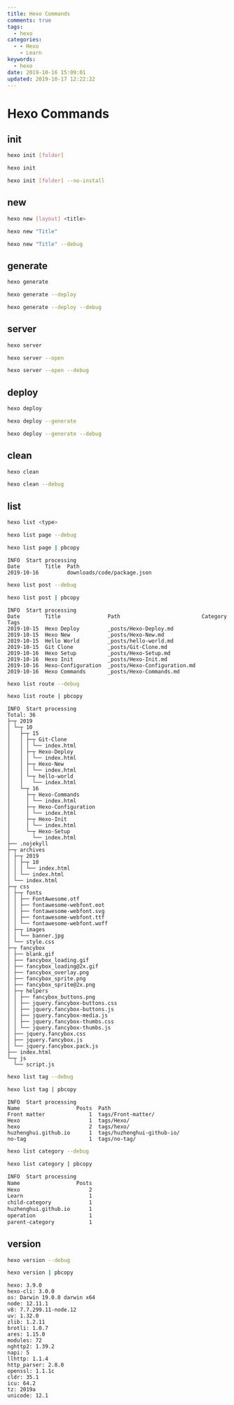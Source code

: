 ```yaml
---
title: Hexo Commands
comments: true
tags:
  - hexo
categories:
  - - Hexo
    - Learn
keywords:
  - hexo
date: 2019-10-16 15:09:01
updated: 2019-10-17 12:22:22
---
```


# Hexo Commands

## init

```bash hexo init syntax
hexo init [folder]
```

```bash hexo init
hexo init
```

```bash hexo init no install
hexo init [folder] --no-install
```

## new

```bash hexo new syntax
hexo new [layout] <title>
```

```bash hexo new
hexo new "Title"
```

```bash hexo new debug
hexo new "Title" --debug
```

## generate

```bash hexo generate
hexo generate
```

```bash hexo generate and deploy
hexo generate --deploy
```

```bash hexo generate and deploy with debug
hexo generate --deploy --debug
```

## server

```bash hexo server
hexo server
```

```bash hexo server and open
hexo server --open
```

```bash hexo server and open with debug
hexo server --open --debug
```

## deploy

```bash hexo deploy
hexo deploy
```

```bash hexo deploy and generate
hexo deploy --generate
```

```bash hexo deploy generate with debug
hexo deploy --generate --debug
```

## clean

```bash hexo clean
hexo clean
```

```bash hexo clean with debug
hexo clean --debug
```

## list

```bash hexo list syntax
hexo list <type>
```

```bash hexo list page with debug
hexo list page --debug
```

```bash hexo list page
hexo list page | pbcopy
```

```plain hexo list page sample
INFO  Start processing
Date        Title  Path
2019-10-16         downloads/code/package.json
```

```bash hexo list post with debug
hexo list post --debug
```

```bash hexo list post
hexo list post | pbcopy
```

```plain hexo list post sample
INFO  Start processing
Date        Title               Path                          Category  Tags
2019-10-15  Hexo Deploy         _posts/Hexo-Deploy.md
2019-10-15  Hexo New            _posts/Hexo-New.md
2019-10-15  Hello World         _posts/hello-world.md
2019-10-15  Git Clone           _posts/Git-Clone.md
2019-10-16  Hexo Setup          _posts/Hexo-Setup.md
2019-10-16  Hexo Init           _posts/Hexo-Init.md
2019-10-16  Hexo-Configuration  _posts/Hexo-Configuration.md
2019-10-16  Hexo Commands       _posts/Hexo-Commands.md
```

```bash hexo list route with debug
hexo list route --debug
```

```bash hexo list route
hexo list route | pbcopy
```

```plain hexo list route sample
INFO  Start processing
Total: 36
├─┬ 2019
│ └─┬ 10
│   ├─┬ 15
│   │ ├─┬ Git-Clone
│   │ │ └── index.html
│   │ ├─┬ Hexo-Deploy
│   │ │ └── index.html
│   │ ├─┬ Hexo-New
│   │ │ └── index.html
│   │ └─┬ hello-world
│   │   └── index.html
│   └─┬ 16
│     ├─┬ Hexo-Commands
│     │ └── index.html
│     ├─┬ Hexo-Configuration
│     │ └── index.html
│     ├─┬ Hexo-Init
│     │ └── index.html
│     └─┬ Hexo-Setup
│       └── index.html
├── .nojekyll
├─┬ archives
│ ├─┬ 2019
│ │ ├─┬ 10
│ │ │ └── index.html
│ │ └── index.html
│ └── index.html
├─┬ css
│ ├─┬ fonts
│ │ ├── FontAwesome.otf
│ │ ├── fontawesome-webfont.eot
│ │ ├── fontawesome-webfont.svg
│ │ ├── fontawesome-webfont.ttf
│ │ └── fontawesome-webfont.woff
│ ├─┬ images
│ │ └── banner.jpg
│ └── style.css
├─┬ fancybox
│ ├── blank.gif
│ ├── fancybox_loading.gif
│ ├── fancybox_loading@2x.gif
│ ├── fancybox_overlay.png
│ ├── fancybox_sprite.png
│ ├── fancybox_sprite@2x.png
│ ├─┬ helpers
│ │ ├── fancybox_buttons.png
│ │ ├── jquery.fancybox-buttons.css
│ │ ├── jquery.fancybox-buttons.js
│ │ ├── jquery.fancybox-media.js
│ │ ├── jquery.fancybox-thumbs.css
│ │ └── jquery.fancybox-thumbs.js
│ ├── jquery.fancybox.css
│ ├── jquery.fancybox.js
│ └── jquery.fancybox.pack.js
├── index.html
└─┬ js
  └── script.js
```

```bash hexo list tag with debug
hexo list tag --debug
```

```bash hexo list tag
hexo list tag | pbcopy
```

```plain hexo list tag sample
INFO  Start processing
Name                  Posts  Path
Front matter              1  tags/Front-matter/
Hexo                      1  tags/Hexo/
hexo                      2  tags/hexo/
huzhenghui.github.io      1  tags/huzhenghui-github-io/
no-tag                    1  tags/no-tag/
```

```bash hexo list category with debug
hexo list category --debug
```

```bash hexo list category
hexo list category | pbcopy
```

```bash hexo list category sample
INFO  Start processing
Name                  Posts
Hexo                      2
Learn                     1
child-category            1
huzhenghui.github.io      1
operation                 1
parent-category           1
```

## version

```bash hexo version with debug
hexo version --debug
```

```bash hexo version
hexo version | pbcopy
```

```plain hexo version sample
hexo: 3.9.0
hexo-cli: 3.0.0
os: Darwin 19.0.0 darwin x64
node: 12.11.1
v8: 7.7.299.11-node.12
uv: 1.32.0
zlib: 1.2.11
brotli: 1.0.7
ares: 1.15.0
modules: 72
nghttp2: 1.39.2
napi: 5
llhttp: 1.1.4
http_parser: 2.8.0
openssl: 1.1.1c
cldr: 35.1
icu: 64.2
tz: 2019a
unicode: 12.1
```